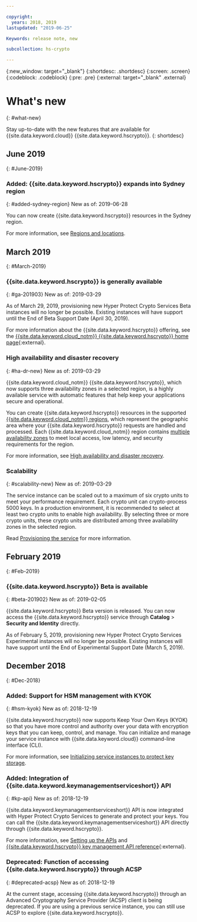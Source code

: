 ```yaml
---

copyright:
  years: 2018, 2019
lastupdated: "2019-06-25"

Keywords: release note, new

subcollection: hs-crypto

---
```


{:new_window: target="_blank"}
{:shortdesc: .shortdesc}
{:screen: .screen}
{:codeblock: .codeblock}
{:pre: .pre}
{:external: target="_blank" .external}

# What's new
{: #what-new}

Stay up-to-date with the new features that are available for {{site.data.keyword.cloud}} {{site.data.keyword.hscrypto}}.
{: shortdesc}

## June 2019
{: #June-2019}

<!--### Added: {{site.data.keyword.hscrypto}} Cloud HSM now supports cryptographic operations through GREP11 APIs
{: #added-EP11}
New as of: 2019-06-26

The managed cloud Hardware Security Module (HSM) supports Enterprise Public-Key Cryptography Standards (PKCS) #11, so your applications can integrate cryptographic operations like digital signing and validation via Enterprise PKCS#11 (EP11) API. The EP11 library provides an interface very similar to the industry-standard PKCS #11 API.

{{site.data.keyword.hscrypto}} provides a set of Enterprise PKCS #11 (EP11) APIs over gRPC calls (also referred to as *GREP11*), with which, all the Crypto functions are executed in HSM on cloud. GREP11 is designed to be a stateless interface for cloud programs. You can access Hyper Protect Crypto Services with several popular programming languages such as Golang, Java, and Swift.

For more information on the GREP11 API, see [EP11 introduction](/docs/services/hs-crypto/hs-crypto?topic=hs-crypto-enterprise_PKCS11_overview) and [GREP11 API reference](/docs/services/hs-crypto/grep11-api-ref.html).

<!-- ### Added: {{site.data.keyword.hscrypto}} adds beta support for transport keys
New as of: 2019-06-26

Enable the secure import of encryption keys to the cloud by creating transport encryption keys for your {{site.data.keyword.hscrypto}}.

For more information, see [Bringing your encryption keys to the cloud](/docs/services/hs-crypto?topic=hs-crypto-importing-keys).

Transport keys are currently a beta feature. Beta features can change at any time, and future updates might introduce changes that are incompatible with the latest version.
{: important}-->
### Added: {{site.data.keyword.hscrypto}} expands into Sydney region
{: #added-sydney-region}
New as of: 2019-06-28

You can now create {{site.data.keyword.hscrypto}} resources in the Sydney region.

For more information, see [Regions and locations](/docs/services/hs-crypto?topic=hs-crypto-regions).
<!--
### Added: {{site.data.keyword.cloud_notm}} private network support
{: #added-private-endpoint}
New as of: 2019-06-26

You can now create and manage {{site.data.keyword.hscrypto}} resources through the {{site.data.keyword.cloud_notm}} private network.

For more information on the configuration needed, see [Connecting to {{site.data.keyword.hscrypto}} on the {{site.data.keyword.cloud_notm}} private network](/docs/services/hs-crypto?topic=hs-crypto-private-endpoints).-->

## March 2019
{: #March-2019}

### {{site.data.keyword.hscrypto}} is generally available
{: #ga-201903}
New as of: 2019-03-29

As of March 29, 2019, provisioning new Hyper Protect Crypto Services Beta instances will no longer be possible. Existing instances will have support until the End of Beta Support Date (April 30, 2019).

<!-- See [Migrating keys from a Beta service instance](/docs/services/hs-crypto/transition-keys.html) for information on migrating keys to a production service instance. -->

For more information about the {{site.data.keyword.hscrypto}} offering, see the [{{site.data.keyword.cloud_notm}} {{site.data.keyword.hscrypto}} home page](https://www.ibm.com/cloud/hyper-protect-crypto){:external}.

### High availability and disaster recovery
{: #ha-dr-new}
New as of: 2019-03-29

{{site.data.keyword.cloud_notm}} {{site.data.keyword.hscrypto}}, which now supports three availability zones in a selected region, is a highly available service with automatic features that help keep your applications secure and operational.

You can create {{site.data.keyword.hscrypto}} resources in the supported [{{site.data.keyword.cloud_notm}} regions](/docs/services/hs-crypto/regions.html), which represent the geographic area where your {{site.data.keyword.hscrypto}} requests are handled and processed. Each {{site.data.keyword.cloud_notm}} region contains [multiple availability zones](https://www.ibm.com/cloud/blog/announcements/expansion-availability-zones-global-regions) to meet local access, low latency, and security requirements for the region.

For more information, see [High availability and disaster recovery](/docs/services/hs-crypto/ha-dr.html).

### Scalability
{: #scalability-new}
New as of: 2019-03-29

The service instance can be scaled out to a maximum of six crypto units to meet your performance requirement. Each crypto unit can crypto-process 5000 keys. In a production environment, it is recommended to select at least two crypto units to enable high availability. By selecting three or more crypto units, these crypto units are distributed among three availability zones in the selected region.

Read [Provisioning the service](/docs/services/hs-crypto/provision.html) for more information.

## February 2019
{: #Feb-2019}

### {{site.data.keyword.hscrypto}} Beta is available
{: #beta-201902}
New as of: 2019-02-05

{{site.data.keyword.hscrypto}} Beta version is released. You can now access the {{site.data.keyword.hscrypto}} service through **Catalog** > **Security and Identity** directly.

As of February 5, 2019, provisioning new Hyper Protect Crypto Services Experimental instances will no longer be possible. Existing instances will have support until the End of Experimental Support Date (March 5, 2019).

## December 2018
{: #Dec-2018}

### Added: Support for HSM management with KYOK
{: #hsm-kyok}
New as of: 2018-12-19

{{site.data.keyword.hscrypto}} now supports Keep Your Own Keys (KYOK) so that you have more control and authority over your data with encryption keys that you can keep, control, and manage. You can initialize and manage your service instance with {{site.data.keyword.cloud}} command-line interface (CLI).

For more information, see [Initializing service instances to protect key storage](/docs/services/hs-crypto/initialize_hsm.html).

### Added: Integration of {{site.data.keyword.keymanagementserviceshort}} API
{: #kp-api}
New as of: 2018-12-19

{{site.data.keyword.keymanagementserviceshort}} API is now integrated with Hyper Protect Crypto Services to generate and protect your keys. You can call the {{site.data.keyword.keymanagementserviceshort}} API directly through {{site.data.keyword.hscrypto}}.

For more information, see [Setting up the APIs](/docs/services/hs-crypto/set-up-api.html) and [{{site.data.keyword.hscrypto}} key management API reference](https://{DomainName}/apidocs/hs-crypto){:external}.

### Deprecated: Function of accessing {{site.data.keyword.hscrypto}} through ACSP
{: #deprecated-acsp}
New as of: 2018-12-19

At the current stage, accessing {{site.data.keyword.hscrypto}} through an Advanced Cryptography Service Provider (ACSP) client is being deprecated. If you are using a previous service instance, you can still use ACSP to explore {{site.data.keyword.hscrypto}}.
